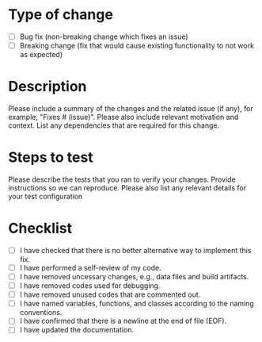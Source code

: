 # Type of change

- [ ] Bug fix (non-breaking change which fixes an issue)
- [ ] Breaking change (fix that would cause existing functionality to not work as expected)

# Description

Please include a summary of the changes and the related issue (if any), for example, "Fixes # (issue)".
Please also include relevant motivation and context.
List any dependencies that are required for this change.

# Steps to test

Please describe the tests that you ran to verify your changes.
Provide instructions so we can reproduce.
Please also list any relevant details for your test configuration

# Checklist

- [ ] I have checked that there is no better alternative way to implement this fix. 
- [ ] I have performed a self-review of my code.
- [ ] I have removed uncessary changes, e.g., data files and build artifacts.
- [ ] I have removed codes used for debugging.
- [ ] I have removed unused codes that are commented out.
- [ ] I have named variables, functions, and classes according to the naming conventions.
- [ ] I have confirmed that there is a newline at the end of file (EOF).
- [ ] I have updated the documentation.

